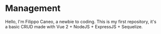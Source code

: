 # Management

Hello, I'm Filippo Caneo, a newbie to coding. This is my first repository, it's a basic CRUD made with Vue 2 + NodeJS + ExpressJS + Sequelize.
